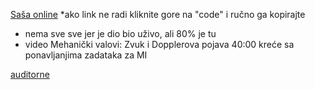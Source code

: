 [Saša online](https://www.youtube.com/playlist?list=PLafeKWXJmxM8XAejfBn7L59lyKxifH4vP/) *ako link ne radi kliknite gore na "code" i ručno ga kopirajte
- nema sve sve jer je dio bio uživo, ali 80% je tu
- video Mehanički valovi: Zvuk i Dopplerova pojava 40:00 kreće sa ponavljanjima zadataka za MI

[auditorne](https://www.youtube.com/playlist?list=PLL3tNmMtyZdioL8R5z36VeOn03ID9ixiZ/)
